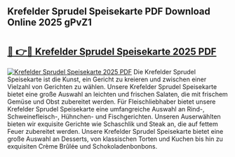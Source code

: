 ## Krefelder Sprudel Speisekarte PDF Download Online 2025 gPvZ1

# <h2><a href="http://gc7b3o.nevu.top/?p=Krefelder+Sprudel+Speisekarte">🔗 👉🔴 Krefelder Sprudel Speisekarte 2025 PDF</a></h2>

[![Krefelder Sprudel Speisekarte 2025 PDF](https://i.imgur.com/dBaPXMq.png)](http://gc7b3o.nevu.top/?p=Krefelder+Sprudel+Speisekarte)
Die Krefelder Sprudel Speisekarte ist die Kunst, ein Gericht zu kreieren und zwischen einer Vielzahl von Gerichten zu wählen. Unsere Krefelder Sprudel Speisekarte bietet eine große Auswahl an leichten und frischen Salaten, die mit frischem Gemüse und Obst zubereitet werden. Für Fleischliebhaber bietet unsere Krefelder Sprudel Speisekarte eine umfangreiche Auswahl an Rind-, Schweinefleisch-, Hühnchen- und Fischgerichten. Unseren Auserwählten bieten wir exquisite Gerichte wie Schaschlik und Steak an, die auf fettem Feuer zubereitet werden. Unsere Krefelder Sprudel Speisekarte bietet eine große Auswahl an Desserts, von klassischen Torten und Kuchen bis hin zu exquisiten Crème Brûlée und Schokoladenbonbons.
